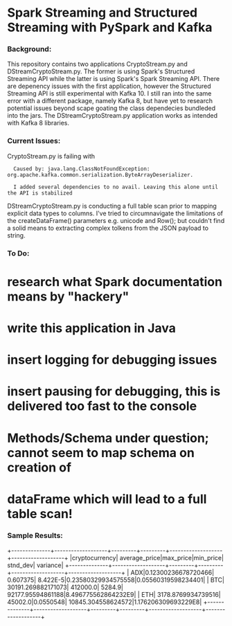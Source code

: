 <h1>Spark Streaming and Structured Streaming with PySpark and Kafka</h1>

<h3>Background:</h3>
This repository contains two applications CryptoStream.py and DStreamCryptoStream.py. The former is using Spark's Structured Streaming API while the latter is using Spark's Spark Streaming API. There are depenency issues with the first application, however the Structured Streaming API is still experimental with Kafka 10. I still ran into the same error with a different package, namely Kafka 8, but have yet to research potential issues beyond scape goating the class dependecies bundleded into the jars. The DStreamCryptoStream.py application works as intended with Kafka 8 libraries.

<h3>Current Issues:</h3>

CryptoStream.py is failing with 

      Caused by: java.lang.ClassNotFoundException: org.apache.kafka.common.serialization.ByteArrayDeserializer. 

      I added several dependencies to no avail. Leaving this alone until the API is stabilized

DStreamCryptoStream.py is conducting a full table scan prior to mapping explicit data types to columns. I've tried to circumnavigate the limitations of the createDataFrame() parameters e.g. unicode and Row(); but couldn't find a solid means to extracting complex tolkens from the JSON payload to string.

<h3>To Do:</h3>

# research what Spark documentation means by "hackery"
# write this application in Java
# insert logging for debugging issues
# insert pausing for debugging, this is delivered too fast to the console
# Methods/Schema under question; cannot seem to map schema on creation of
# dataFrame which will lead to a full table scan!



<h3>Sample Results:</h3>

+--------------+-------------------+---------+---------+-------------------+-------------------+
|cryptocurrency|      average_price|max_price|min_price|           stnd_dev|           variance|
+--------------+-------------------+---------+---------+-------------------+-------------------+
|           ADX|0.12300236678720466| 0.607375| 8.422E-5|0.23580329934575558|0.05560319598234401|
|           BTC| 30191.269882171073| 412000.0|   5284.9|  92177.95594861188|8.496775562864232E9|
|           ETH| 3178.8769934739516|  45002.0|0.0550548| 10845.304558624572|1.176206309693229E8|
+--------------+-------------------+---------+---------+-------------------+-------------------+
